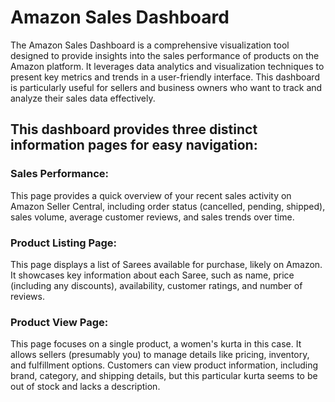 # Amazon Sales Dashboard
The Amazon Sales Dashboard is a comprehensive visualization tool designed to provide insights into the sales performance of products on the Amazon platform. It leverages data analytics and visualization techniques to present key metrics and trends in a user-friendly interface. This dashboard is particularly useful for sellers and business owners who want to track and analyze their sales data effectively.

## This dashboard provides three distinct information pages for easy navigation:

   ### Sales Performance:
   This page provides a quick overview of your recent sales activity on Amazon Seller Central, including order status 
   (cancelled, pending, shipped), sales volume, average customer reviews, and sales trends over time.

   ### Product Listing Page: 
   This page displays a list of Sarees available for purchase, likely on Amazon. It showcases key information about each 
   Saree, such as name, price (including any discounts), availability, customer ratings, and number of reviews.

   ### Product View Page:
   This page focuses on a single product, a women's kurta in this case. It allows sellers (presumably you) to manage details 
   like pricing, inventory, and fulfillment options. Customers can view product information, including brand, category, and 
   shipping details, but this particular kurta seems to be out of stock and lacks a description.

